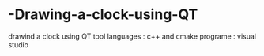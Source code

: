 # -Drawing-a-clock-using-QT

drawind a clock using QT tool 
languages : c++ and cmake
programe : visual studio 
